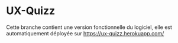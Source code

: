 # UX-Quizz

Cette branche contient une version fonctionnelle du logiciel, elle est automatiquement déployée sur https://ux-quizz.herokuapp.com/

